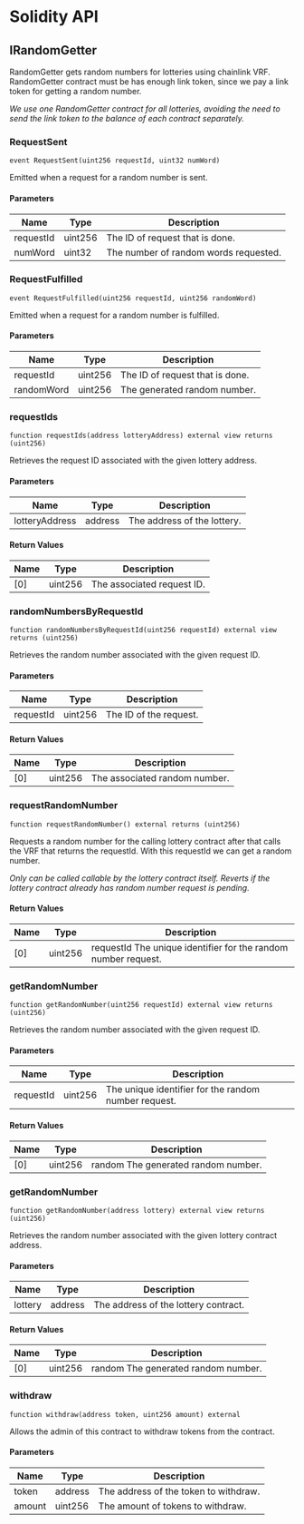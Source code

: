 # Solidity API

## IRandomGetter

RandomGetter gets random numbers for lotteries using chainlink VRF.
RandomGetter contract must be has enough link token, since we pay a link token for getting a random number.

_We use one RandomGetter contract for all lotteries, avoiding the
need to send the link token to the balance of each contract separately._

### RequestSent

```solidity
event RequestSent(uint256 requestId, uint32 numWord)
```

Emitted when a request for a random number is sent.

#### Parameters

| Name | Type | Description |
| ---- | ---- | ----------- |
| requestId | uint256 | The ID of request that is done. |
| numWord | uint32 | The number of random words requested. |

### RequestFulfilled

```solidity
event RequestFulfilled(uint256 requestId, uint256 randomWord)
```

Emitted when a request for a random number is fulfilled.

#### Parameters

| Name | Type | Description |
| ---- | ---- | ----------- |
| requestId | uint256 | The ID of request that is done. |
| randomWord | uint256 | The generated random number. |

### requestIds

```solidity
function requestIds(address lotteryAddress) external view returns (uint256)
```

Retrieves the request ID associated with the given lottery address.

#### Parameters

| Name | Type | Description |
| ---- | ---- | ----------- |
| lotteryAddress | address | The address of the lottery. |

#### Return Values

| Name | Type | Description |
| ---- | ---- | ----------- |
| [0] | uint256 | The associated request ID. |

### randomNumbersByRequestId

```solidity
function randomNumbersByRequestId(uint256 requestId) external view returns (uint256)
```

Retrieves the random number associated with the given request ID.

#### Parameters

| Name | Type | Description |
| ---- | ---- | ----------- |
| requestId | uint256 | The ID of the request. |

#### Return Values

| Name | Type | Description |
| ---- | ---- | ----------- |
| [0] | uint256 | The associated random number. |

### requestRandomNumber

```solidity
function requestRandomNumber() external returns (uint256)
```

Requests a random number for the calling lottery contract
after that calls the VRF that returns the requestId. With this requestId we can get a random number.

_Only can be called callable by the lottery contract itself.
Reverts if the lottery contract already has random number request is pending._

#### Return Values

| Name | Type | Description |
| ---- | ---- | ----------- |
| [0] | uint256 | requestId The unique identifier for the random number request. |

### getRandomNumber

```solidity
function getRandomNumber(uint256 requestId) external view returns (uint256)
```

Retrieves the random number associated with the given request ID.

#### Parameters

| Name | Type | Description |
| ---- | ---- | ----------- |
| requestId | uint256 | The unique identifier for the random number request. |

#### Return Values

| Name | Type | Description |
| ---- | ---- | ----------- |
| [0] | uint256 | random The generated random number. |

### getRandomNumber

```solidity
function getRandomNumber(address lottery) external view returns (uint256)
```

Retrieves the random number associated with the given lottery contract address.

#### Parameters

| Name | Type | Description |
| ---- | ---- | ----------- |
| lottery | address | The address of the lottery contract. |

#### Return Values

| Name | Type | Description |
| ---- | ---- | ----------- |
| [0] | uint256 | random The generated random number. |

### withdraw

```solidity
function withdraw(address token, uint256 amount) external
```

Allows the admin of this contract to withdraw tokens from the contract.

#### Parameters

| Name | Type | Description |
| ---- | ---- | ----------- |
| token | address | The address of the token to withdraw. |
| amount | uint256 | The amount of tokens to withdraw. |


